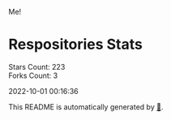 Me!

# Respositories Stats
Stars Count: 223  
Forks Count: 3

2022-10-01 00:16:36  

This README is automatically generated by [🐰](https://github.com/rnitta/rnitta).
